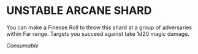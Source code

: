 ﻿# UNSTABLE ARCANE SHARD

You can make a Finesse Roll to throw this shard at a group of adversaries within Far range. Targets you succeed against take 1d20 magic damage.

*Consumable*
